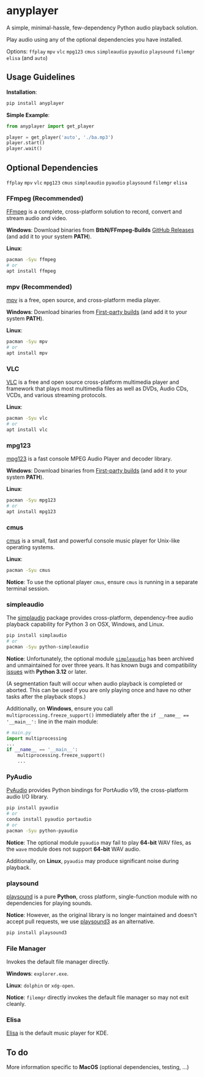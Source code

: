 # anyplayer

A simple, minimal-hassle, few-dependency Python audio playback solution.

Play audio using any of the optional dependencies you have installed.

Options: `ffplay` `mpv` `vlc` `mpg123` `cmus` `simpleaudio` `pyaudio` `playsound` `filemgr` `elisa` (and `auto`)

## Usage Guidelines

**Installation**:

```sh
pip install anyplayer
```

**Simple Example**:

```py
from anyplayer import get_player

player = get_player('auto', './ba.mp3')
player.start()
player.wait()
```

## Optional Dependencies

`ffplay` `mpv` `vlc` `mpg123` `cmus` `simpleaudio` `pyaudio` `playsound` `filemgr` `elisa`

### FFmpeg (Recommended)

[FFmpeg](https://www.ffmpeg.org/) is a complete, cross-platform solution to record, convert and stream audio and video.

**Windows**: Download binaries from **BtbN/FFmpeg-Builds** [GitHub Releases](https://github.com/BtbN/FFmpeg-Builds/releases) (and add it to your system **PATH**).

**Linux**:

```sh
pacman -Syu ffmpeg
# or
apt install ffmpeg
```

### mpv (Recommended)

[mpv](https://mpv.io/) is a free, open source, and cross-platform media player.

**Windows**: Download binaries from [First-party builds](https://nightly.link/mpv-player/mpv/workflows/build/master) (and add it to your system **PATH**).

**Linux**:

```sh
pacman -Syu mpv
# or
apt install mpv
```

### VLC

[VLC](https://www.videolan.org/) is a free and open source cross-platform multimedia player and framework that plays most multimedia files as well as DVDs, Audio CDs, VCDs, and various streaming protocols.

**Linux**:

```sh
pacman -Syu vlc
# or
apt install vlc
```

### mpg123

[mpg123](https://www.mpg123.de/) is a fast console MPEG Audio Player and decoder library.

**Windows**: Download binaries from [First-party builds](https://www.mpg123.de/download.shtml) (and add it to your system **PATH**).

**Linux**:

```sh
pacman -Syu mpg123
# or
apt install mpg123
```

### cmus

[cmus](https://cmus.github.io/) is a small, fast and powerful console music player for Unix-like operating systems.

**Linux**:

```sh
pacman -Syu cmus
```

**Notice**: To use the optional player `cmus`, ensure `cmus` is running in a separate terminal session.

### simpleaudio

The [simplaudio](https://github.com/hamiltron/py-simple-audio) package provides cross-platform, dependency-free audio playback capability for Python 3 on OSX, Windows, and Linux.

```sh
pip install simplaudio
# or
pacman -Syu python-simpleaudio
```

**Notice**: Unfortunately, the optional module [`simpleaudio`](https://github.com/hamiltron/py-simple-audio) has been archived and unmaintained for over three years. It has known bugs and compatibility [issues](https://github.com/hamiltron/py-simple-audio/issues/72) with **Python 3.12** or later.

(A segmentation fault will occur when audio playback is completed or aborted. This can be used if you are only playing once and have no other tasks after the playback stops.)

Additionally, on **Windows**, ensure you call `multiprocessing.freeze_support()` immediately after the `if __name__ == '__main__':` line in the main module:

```py
# main.py
import multiprocessing
...
if __name__ == '__main__':
    multiprocessing.freeze_support()
    ...
```

### PyAudio

[PyAudio](https://people.csail.mit.edu/hubert/pyaudio/) provides Python bindings for PortAudio v19, the cross-platform audio I/O library.

```sh
pip install pyaudio
# or
conda install pyaudio portaudio
# or
pacman -Syu python-pyaudio
```

**Notice**: The optional module `pyaudio` may fail to play **64-bit** WAV files, as the `wave` module does not support **64-bit** WAV audio.

Additionally, on **Linux**, `pyaudio` may produce significant noise during playback.

### playsound

[playsound](https://github.com/TaylorSMarks/playsound) is a pure **Python**, cross platform, single-function module with no dependencies for playing sounds.

**Notice**: However, as the original library is no longer maintained and doesn't accept pull requests, we use [playsound3](https://github.com/sjmikler/playsound3) as an alternative.

```sh
pip install playsound3
```

### File Manager

Invokes the default file manager directly.

**Windows**: `explorer.exe`.

**Linux**: `dolphin` or `xdg-open`.

**Notice**: `filemgr` directly invokes the default file manager so may not exit cleanly.

### Elisa

[Elisa](https://apps.kde.org/elisa/) is the default music player for KDE.

## To do

More information specific to **MacOS** (optional dependencies, testing, ...)
